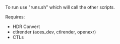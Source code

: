 To run use "runs.sh" which will call the other scripts.

Requires:
- HDR Convert
- ctlrender (aces_dev, ctlrender, openexr)
- CTLs
